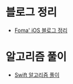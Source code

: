 # 블로그 정리

- [Foma' iOS 블로그 정리](https://github.com/fomagran/Learn-Run/blob/main/%EC%95%8C%EA%B3%A0%EB%A6%AC%EC%A6%98%ED%92%80%EC%9D%B4.md)  

# 알고리즘 풀이

 - [Swift 알고리즘 풀이](https://gist.github.com/fomagran/a0f8caee5d80bda72f9e576aadec0251)  

